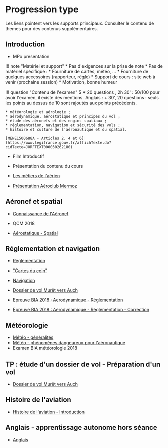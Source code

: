 # Progression type

Les liens pointent vers les supports principaux. Consulter le contenu de themes pour des contenus supplémentaires.

## Introduction

* MPo presentation

!!! note "Matériel et support"
	* Pas d'exigences sur la prise de note
	* Pas de matériel spécifique :
		* Fourniture de cartes, météo, ...
		* Fourniture de quelques accessoires (rapporteur, règle)
	* Support de cours : site web à venir (prochaine session)
	* Motivation, bonne humeur

!!! question "Contenu de l'examen"
	5 * 20 questions , 2h 30' : 50/100 pour avoir l'examen, il existe des mentions.
	Anglais : + 30', 20 questions : seuls les points au dessus de 10 sont rajoutés aux points précédents.
	
	* météorologie et aérologie ;
	* aérodynamique, aérostatique et principes du vol ;
	* étude des aéronefs et des engins spatiaux ;
	* réglementation, navigation et sécurité des vols ;
	* histoire et culture de l'aéronautique et du spatial.
	
	[MENE1500688A - Articles 2, 4 et 6](https://www.legifrance.gouv.fr/affichTexte.do?cidTexte=JORFTEXT000030262180)

* Film Introductif

* Présentation du contenu du cours

* [Les métiers de l'aérien](../themes/support/METIERSDELAIR.pdf)
* [Présentation Aéroclub Mermoz](../themes/support/METIERSDELAIR.pdf)

## Aéronef et spatial

* [Connaissance de l'Aéronef](../themes/support/aeronef/BIA_AERONEFS_TOURNEFEUILLE.pdf)
* QCM 2018

* [Aérostatique - Spatial](../themes/support/BIA_AEROSTAT_SPATIAL_TOURNEFEUILLE.pdf)

## Réglementation et navigation

* [Réglementation](../themes/support/BIA-REGLEMENTATION-TOURNEFEUILLE.pdf)
* ["Cartes du coin"](../themes/support/TLS-CHARTS.pdf)
* [Navigation](../themes/support/navigation.pdf)
* [Dossier de vol Murêt vers Auch](../themes/support/Dossier-LFBR-LFDH.pdf)

* [Epreuve BIA 2018 : Aerodynamique - Réglementation](../themes/support/2018-bia-extract-1.pdf)
* [Epreuve BIA 2018 : Aerodynamique - Réglementation - Correction](../themes/support/correction-BIA-20190220.pdf)

## Météorologie

* [Météo - généralités](../themes/support/MTO-BIA-MPo-1.pdf)
* [Météo - phénomènes dangeureux pour l'aéronautique](../themes/support/MTO-BIA-MPo-3.pdf)
* Examen BIA météorologie 2018


## TP : étude d'un dossier de vol - Préparation d'un vol
* [Dossier de vol Murêt vers Auch](../themes/support/Dossier-LFBR-LFDH.pdf)

## Histoire de l'aviation

* [Histoire de l'aviation - Introduction](../themes/support/histoire-mpo.pdf)

## Anglais - apprentissage autonome hors séance
* [Anglais](../themes/support/Anglais.pdf)